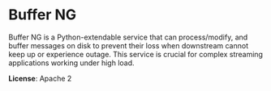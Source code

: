 # Buffer NG

Buffer NG is a Python-extendable service that can process/modify, and buffer messages on disk to prevent their loss when downstream cannot keep up or experience outage. This service is crucial for complex streaming applications working under high load.

**License**: Apache 2
